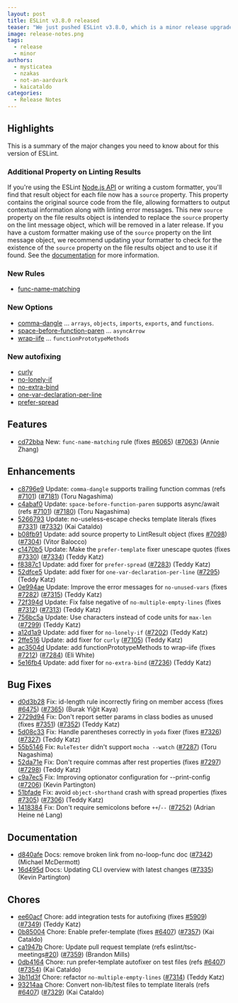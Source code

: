 ```yaml
---
layout: post
title: ESLint v3.8.0 released
teaser: "We just pushed ESLint v3.8.0, which is a minor release upgrade of ESLint. This release adds a new feature and fixes several bugs found in the previous release."
image: release-notes.png
tags:
  - release
  - minor
authors:
  - mysticatea
  - nzakas
  - not-an-aardvark
  - kaicataldo
categories:
  - Release Notes
---
```


## Highlights

This is a summary of the major changes you need to know about for this version of ESLint.

### Additional Property on Linting Results

If you're using the ESLint [Node.js API](https://eslint.org/docs/developer-guide/nodejs-api) or writing a custom formatter, you'll find that result object for each file now has a `source` property. This property contains the original source code from the file, allowing formatters to output contextual information along with linting error messages. This new `source` property on the file results object is intended to replace the `source` property on the lint message object, which will be removed in a later release. If you have a custom formatter making use of the `source` property on the lint message object, we recommend updating your formatter to check for the existence of the `source` property on the file results object and to use it if found. See the [documentation](https://eslint.org/docs/developer-guide/working-with-custom-formatters#description-of-the-results) for more information.

### New Rules

- [func-name-matching]

### New Options

- [comma-dangle] ... `arrays`, `objects`, `imports`, `exports`, and `functions`.
- [space-before-function-paren] ... `asyncArrow`
- [wrap-iife] ... `functionPrototypeMethods`

### New autofixing

- [curly]
- [no-lonely-if]
- [no-extra-bind]
- [one-var-declaration-per-line]
- [prefer-spread]


[comma-dangle]: https://eslint.org/docs/rules/comma-dangle
[curly]: https://eslint.org/docs/rules/curly
[func-name-matching]: https://eslint.org/docs/rules/func-name-matching
[no-extra-bind]: https://eslint.org/docs/rules/no-extra-bind
[no-lonely-if]: https://eslint.org/docs/rules/no-lonely-if
[one-var-declaration-per-line]: https://eslint.org/docs/rules/one-var-declaration-per-line
[prefer-spread]: https://eslint.org/docs/rules/prefer-spread
[space-before-function-paren]: https://eslint.org/docs/rules/space-before-function-paren
[wrap-iife]: https://eslint.org/docs/rules/wrap-iife



## Features


* [cd72bba](https://github.com/eslint/eslint/commit/cd72bba) New: `func-name-matching` rule (fixes [#6065](https://github.com/eslint/eslint/issues/6065)) ([#7063](https://github.com/eslint/eslint/issues/7063)) (Annie Zhang)




## Enhancements


* [c8796e9](https://github.com/eslint/eslint/commit/c8796e9) Update: `comma-dangle` supports trailing function commas (refs [#7101](https://github.com/eslint/eslint/issues/7101)) ([#7181](https://github.com/eslint/eslint/issues/7181)) (Toru Nagashima)
* [c4abaf0](https://github.com/eslint/eslint/commit/c4abaf0) Update: `space-before-function-paren` supports async/await (refs [#7101](https://github.com/eslint/eslint/issues/7101)) ([#7180](https://github.com/eslint/eslint/issues/7180)) (Toru Nagashima)
* [5266793](https://github.com/eslint/eslint/commit/5266793) Update: no-useless-escape checks template literals (fixes [#7331](https://github.com/eslint/eslint/issues/7331)) ([#7332](https://github.com/eslint/eslint/issues/7332)) (Kai Cataldo)
* [b08fb91](https://github.com/eslint/eslint/commit/b08fb91) Update: add source property to LintResult object (fixes [#7098](https://github.com/eslint/eslint/issues/7098)) ([#7304](https://github.com/eslint/eslint/issues/7304)) (Vitor Balocco)
* [c1470b5](https://github.com/eslint/eslint/commit/c1470b5) Update: Make the `prefer-template` fixer unescape quotes (fixes [#7330](https://github.com/eslint/eslint/issues/7330)) ([#7334](https://github.com/eslint/eslint/issues/7334)) (Teddy Katz)
* [f8387c1](https://github.com/eslint/eslint/commit/f8387c1) Update: add fixer for `prefer-spread` ([#7283](https://github.com/eslint/eslint/issues/7283)) (Teddy Katz)
* [52dfce5](https://github.com/eslint/eslint/commit/52dfce5) Update: add fixer for `one-var-declaration-per-line` ([#7295](https://github.com/eslint/eslint/issues/7295)) (Teddy Katz)
* [0e994ae](https://github.com/eslint/eslint/commit/0e994ae) Update: Improve the error messages for `no-unused-vars` (fixes [#7282](https://github.com/eslint/eslint/issues/7282)) ([#7315](https://github.com/eslint/eslint/issues/7315)) (Teddy Katz)
* [72f394d](https://github.com/eslint/eslint/commit/72f394d) Update: Fix false negative of `no-multiple-empty-lines` (fixes [#7312](https://github.com/eslint/eslint/issues/7312)) ([#7313](https://github.com/eslint/eslint/issues/7313)) (Teddy Katz)
* [756bc5a](https://github.com/eslint/eslint/commit/756bc5a) Update: Use characters instead of code units for `max-len` ([#7299](https://github.com/eslint/eslint/issues/7299)) (Teddy Katz)
* [a12d1a9](https://github.com/eslint/eslint/commit/a12d1a9) Update: add fixer for `no-lonely-if` ([#7202](https://github.com/eslint/eslint/issues/7202)) (Teddy Katz)
* [2ffe516](https://github.com/eslint/eslint/commit/2ffe516) Update: add fixer for `curly` ([#7105](https://github.com/eslint/eslint/issues/7105)) (Teddy Katz)
* [ac3504d](https://github.com/eslint/eslint/commit/ac3504d) Update: add functionPrototypeMethods to wrap-iife (fixes [#7212](https://github.com/eslint/eslint/issues/7212)) ([#7284](https://github.com/eslint/eslint/issues/7284)) (Eli White)
* [5e16fb4](https://github.com/eslint/eslint/commit/5e16fb4) Update: add fixer for `no-extra-bind` ([#7236](https://github.com/eslint/eslint/issues/7236)) (Teddy Katz)




## Bug Fixes


* [d0d3b28](https://github.com/eslint/eslint/commit/d0d3b28) Fix: id-length rule incorrectly firing on member access (fixes [#6475](https://github.com/eslint/eslint/issues/6475)) ([#7365](https://github.com/eslint/eslint/issues/7365)) (Burak Yiğit Kaya)
* [2729d94](https://github.com/eslint/eslint/commit/2729d94) Fix: Don't report setter params in class bodies as unused (fixes [#7351](https://github.com/eslint/eslint/issues/7351)) ([#7352](https://github.com/eslint/eslint/issues/7352)) (Teddy Katz)
* [5d08c33](https://github.com/eslint/eslint/commit/5d08c33) Fix: Handle parentheses correctly in `yoda` fixer (fixes [#7326](https://github.com/eslint/eslint/issues/7326)) ([#7327](https://github.com/eslint/eslint/issues/7327)) (Teddy Katz)
* [55b5146](https://github.com/eslint/eslint/commit/55b5146) Fix: `RuleTester` didn't support `mocha --watch` ([#7287](https://github.com/eslint/eslint/issues/7287)) (Toru Nagashima)
* [52da71e](https://github.com/eslint/eslint/commit/52da71e) Fix: Don't require commas after rest properties (fixes [#7297](https://github.com/eslint/eslint/issues/7297)) ([#7298](https://github.com/eslint/eslint/issues/7298)) (Teddy Katz)
* [c9a7ec5](https://github.com/eslint/eslint/commit/c9a7ec5) Fix: Improving optionator configuration for --print-config ([#7206](https://github.com/eslint/eslint/issues/7206)) (Kevin Partington)
* [51bfade](https://github.com/eslint/eslint/commit/51bfade) Fix: avoid `object-shorthand` crash with spread properties (fixes [#7305](https://github.com/eslint/eslint/issues/7305)) ([#7306](https://github.com/eslint/eslint/issues/7306)) (Teddy Katz)
* [1418384](https://github.com/eslint/eslint/commit/1418384) Fix: Don't require semicolons before `++`/`--` ([#7252](https://github.com/eslint/eslint/issues/7252)) (Adrian Heine né Lang)




## Documentation


* [d840afe](https://github.com/eslint/eslint/commit/d840afe) Docs: remove broken link from no-loop-func doc ([#7342](https://github.com/eslint/eslint/issues/7342)) (Michael McDermott)
* [16d495d](https://github.com/eslint/eslint/commit/16d495d) Docs: Updating CLI overview with latest changes ([#7335](https://github.com/eslint/eslint/issues/7335)) (Kevin Partington)








## Chores


* [ee60acf](https://github.com/eslint/eslint/commit/ee60acf) Chore: add integration tests for autofixing (fixes [#5909](https://github.com/eslint/eslint/issues/5909)) ([#7349](https://github.com/eslint/eslint/issues/7349)) (Teddy Katz)
* [0b85004](https://github.com/eslint/eslint/commit/0b85004) Chore: Enable prefer-template (fixes [#6407](https://github.com/eslint/eslint/issues/6407)) ([#7357](https://github.com/eslint/eslint/issues/7357)) (Kai Cataldo)
* [ca1947b](https://github.com/eslint/eslint/commit/ca1947b) Chore: Update pull request template (refs eslint/tsc-meetings[#20](https://github.com/eslint/eslint/issues/20)) ([#7359](https://github.com/eslint/eslint/issues/7359)) (Brandon Mills)
* [0db4164](https://github.com/eslint/eslint/commit/0db4164) Chore: run prefer-template autofixer on test files (refs [#6407](https://github.com/eslint/eslint/issues/6407)) ([#7354](https://github.com/eslint/eslint/issues/7354)) (Kai Cataldo)
* [3b11d3f](https://github.com/eslint/eslint/commit/3b11d3f) Chore: refactor `no-multiple-empty-lines` ([#7314](https://github.com/eslint/eslint/issues/7314)) (Teddy Katz)
* [93214aa](https://github.com/eslint/eslint/commit/93214aa) Chore: Convert non-lib/test files to template literals (refs [#6407](https://github.com/eslint/eslint/issues/6407)) ([#7329](https://github.com/eslint/eslint/issues/7329)) (Kai Cataldo)
